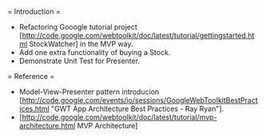 = Introduction =

  * Refactoring Gooogle tutorial project [http://code.google.com/webtoolkit/doc/latest/tutorial/gettingstarted.html StockWatcher] in the MVP way.
  * Add one extra functionality of buying a Stock.
  * Demonstrate Unit Test for Presenter.

= Reference =
  * Model-View-Presenter pattern introducion [http://code.google.com/events/io/sessions/GoogleWebToolkitBestPractices.html "GWT App Architecture Best Practices - Ray Ryan"].
  * [http://code.google.com/webtoolkit/doc/latest/tutorial/mvp-architecture.html MVP Architecture]

